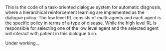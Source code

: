 This is the code of a task-oriented dialogue system for automatic diagnosis, where a hierarchical reinforcement learning
are implemented as the dialogue policy. The low level RL consists of multi-agents and each agent is the specific policy
in terms of a type of disease. While the high level RL is responsible for selecting one of the low level agent and the 
selected agent will interact with patient in this dialogue turn.

Under working...